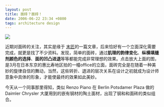 ```yaml
---
layout: post
title: 面砖？面砖！
date: 2006-06-22 23:34 +0800
tags: architecture design
---
```


![](http://leoblog.u.qiniudn.com/17-12-13/91205556.jpg)

近期对面砖的关注，其实是缘于 [末匠](http://blog.sina.com.cn/u/4859f86e010004fm)的一篇文章，后来恰好有一个立面深化需要完成，就更是找了不少资料。发现，简单的面砖，通过**肌理的韵律变化**、**纵横填缝剂颜色的选择**、**面的凹凸进退**等等都能完成非常理想的效果。点击放大上面的图，是3月在日本东京的惠比寿地区拍的一幢office的立面，面砖完全是在随着一种美妙的旋律自信的舞动，当然，这些转折、退进的层次关系在设计之初就成为设计师意象中具体的形象，才能使最终的效果如此美妙。  

今天从一个同事那里得知，类似 Renzo Piano 在 Berlin Potsdamer Plaza 做的 Daimler Chrysler 大厦用到的嵌有钢材的陶土面材，出现了钢和和面砖的类似组合。

